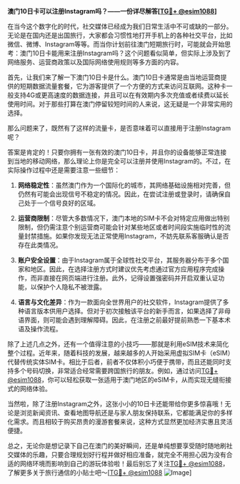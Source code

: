 **澳门10日卡可以注册Instagram吗？——一份详尽解答[[TG💪+ @esim1088](https://t.me/s/esim1088)]**

在当今这个数字化的时代，社交媒体已经成为我们日常生活中不可或缺的一部分。无论是在国内还是出国旅行，大家都会习惯性地打开手机上的各种社交平台，比如微信、微博、Instagram等等。而当你计划前往澳门短期旅行时，可能就会开始思考：澳门10日卡能用来注册Instagram吗？这个问题看似简单，但实际上涉及到了网络服务、运营商政策以及国际网络使用规则等多方面的内容。

首先，让我们来了解一下澳门10日卡是什么。澳门10日卡通常是由当地运营商提供的短期数据流量套餐，它为游客提供了一个方便的方式来访问互联网。这种卡一般支持4G或更高速度的数据连接，并且可以在有效期内多次充值或者续费以延长使用时间。对于那些打算在澳门停留较短时间的人来说，这无疑是一个非常实用的选择。

那么问题来了，既然有了这样的流量卡，是否意味着可以直接用于注册Instagram呢？

答案是肯定的！只要你拥有一张有效的澳门10日卡，并且你的设备能够正常连接到当地的移动网络，那么理论上你是完全可以注册并使用Instagram的。不过，在实际操作过程中还是需要注意一些细节：

1. **网络稳定性**：虽然澳门作为一个国际化的城市，其网络基础设施相对完善，但仍然有可能会出现信号不稳定的情况。因此，在尝试注册或登录时，请确保自己处于一个信号良好的区域。
   
2. **运营商限制**：尽管大多数情况下，澳门本地的SIM卡不会对特定应用做出特别限制，但仍需注意个别运营商可能会针对某些地区或者时间段实施临时性的流量封禁措施。如果你发现无法正常使用Instagram，不妨先联系客服确认是否存在此类情况。

3. **账户安全设置**：由于Instagram属于全球性社交平台，其服务器分布于多个国家和地区。因此，在选择注册方式时建议优先考虑通过官方应用程序完成操作，而非直接在网页端进行注册。此外，记得设置强密码并开启双重认证功能，以保护个人隐私不被泄露。

4. **语言与文化差异**：作为一款面向全世界用户的社交软件，Instagram提供了多种语言版本供用户选择。但对于初次接触该平台的新手而言，如果选择了非母语界面，则可能会遇到理解障碍。因此，在注册之前最好提前熟悉一下基本术语及操作流程。

除了上述几点之外，还有一个值得注意的小技巧——那就是利用eSIM技术来简化整个过程。近年来，随着科技的发展，越来越多的人开始采用虚拟SIM卡（eSIM）代替传统实体SIM卡。相比于后者，前者不仅体积小巧便于携带，而且还能同时支持多个号码切换，非常适合经常需要跨国旅行的朋友。例如，通过访问[TG💪+ @esim1088](https://t.me/s/esim1088)，你可以轻松获取一张适用于澳门地区的eSIM卡，从而实现无缝衔接式的网络体验。

当然啦，除了注册Instagram之外，这张小小的10日卡还能带给你更多惊喜哦！无论是浏览新闻资讯、查看地图导航还是与家人朋友保持联系，它都能满足你的多样化需求。而且相较于购买昂贵的漫游套餐来说，这种方式显然更加经济实惠且灵活便捷。

总之，无论你是想记录下自己在澳门的美好瞬间，还是单纯想要享受随时随地刷社交媒体的乐趣，只要合理规划好行程并做好相应准备，就完全不用担心因为没有合适的网络环境而影响到自己的游玩体验啦！最后别忘了关注[TG💪+ @esim1088](https://t.me/s/esim1088)，了解更多关于旅行通信的小贴士吧～[[TG💪+ @esim1088](https://t.me/s/esim1088) ![Image](https://i.postimg.cc/4NQfJmqS/Snipaste-2025-05-13-00-14-12.png)]